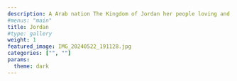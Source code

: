 ```yaml
---
description: A Arab nation The Kingdom of Jordan her people loving and kind. Within one hand their faith, and in the other the love nature and strong cultural heritage.
#menus: "main"
title: Jordan
#type: gallery
weight: 1
featured_image: IMG_20240522_191128.jpg
categories: ["", ""]
params:
  theme: dark
---
```

